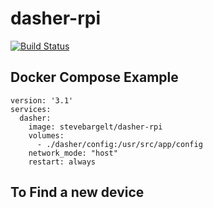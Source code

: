 # dasher-rpi

[![Build Status](https://travis-ci.org/stevebargelt/dasher-rpi.svg?branch=master)](https://travis-ci.org/stevebargelt/dasher-rpi)

## Docker Compose Example

```
version: '3.1'
services:
  dasher:
    image: stevebargelt/dasher-rpi
    volumes:
      - ./dasher/config:/usr/src/app/config
    network_mode: "host"
    restart: always
```

## To Find a new device

## 

